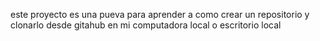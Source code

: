 este proyecto es una pueva para aprender a como crear un repositorio y clonarlo  desde  gitahub en mi computadora local o escritorio local